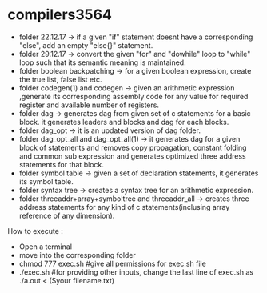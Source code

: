 # compilers3564
* folder 22.12.17 -> if a given "if" statement doesnt have a corresponding "else", add an empty "else{}" statement.
* folder 29.12.17 -> convert the given "for" and "dowhile" loop to "while" loop such that its semantic meaning is maintained.
* folder boolean backpatching -> for a given boolean expression, create the true list, false list etc.
* folder codegen(1) and codegen -> given an arithmetic expression ,generate its corresponding assembly code for any value for required register and available number of registers.
* folder dag -> generates dag from given set of c statements for a basic block. it generates leaders and blocks and dag for each blocks.
* folder dag_opt -> it is an updated version of dag folder.
* folder dag_opt_all and dag_opt_all(1) -> it generates dag for a given block of statements and removes copy propagation, constant folding and common sub expression and generates optimized three address statements for that block.
* folder symbol table -> given a set of declaration statements, it generates its symbol table.
* folder syntax tree -> creates a syntax tree for an arithmetic expression.
* folder threeaddr+array+symboltree and threeaddr_all -> creates three address statements for any kind of c statements(inclusing array reference of any dimension).


How to execute :
  * Open a terminal
  * move into the corresponding folder
  * chmod 777 exec.sh #give all permissions for exec.sh file
  * ./exec.sh #for providing other inputs, change the last line of exec.sh as ./a.out < ($your filename.txt)
